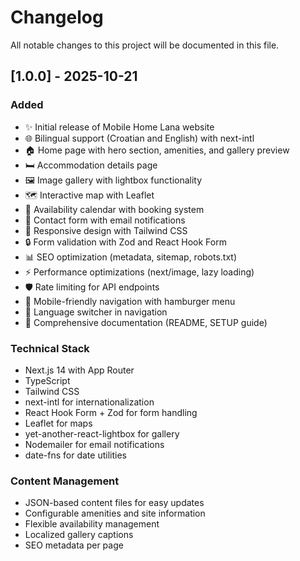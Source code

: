 # Changelog

All notable changes to this project will be documented in this file.

## [1.0.0] - 2025-10-21

### Added
- ✨ Initial release of Mobile Home Lana website
- 🌐 Bilingual support (Croatian and English) with next-intl
- 🏠 Home page with hero section, amenities, and gallery preview
- 🛏️ Accommodation details page
- 🖼️ Image gallery with lightbox functionality
- 🗺️ Interactive map with Leaflet
- 📅 Availability calendar with booking system
- 📧 Contact form with email notifications
- 🎨 Responsive design with Tailwind CSS
- 🔒 Form validation with Zod and React Hook Form
- 📊 SEO optimization (metadata, sitemap, robots.txt)
- ⚡ Performance optimizations (next/image, lazy loading)
- 🛡️ Rate limiting for API endpoints
- 📱 Mobile-friendly navigation with hamburger menu
- 🔄 Language switcher in navigation
- 📝 Comprehensive documentation (README, SETUP guide)

### Technical Stack
- Next.js 14 with App Router
- TypeScript
- Tailwind CSS
- next-intl for internationalization
- React Hook Form + Zod for form handling
- Leaflet for maps
- yet-another-react-lightbox for gallery
- Nodemailer for email notifications
- date-fns for date utilities

### Content Management
- JSON-based content files for easy updates
- Configurable amenities and site information
- Flexible availability management
- Localized gallery captions
- SEO metadata per page

